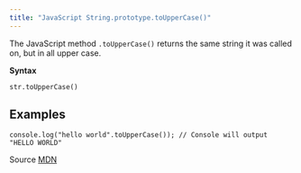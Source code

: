 ```yaml
---
title: "JavaScript String.prototype.toUpperCase()"
---
```


The JavaScript method `.toUpperCase()` returns the same string it was called on, but in all upper case.

**Syntax**

    str.toUpperCase()

## Examples

    console.log("hello world".toUpperCase()); // Console will output "HELLO WORLD"

Source [MDN](https://developer.mozilla.org/en-US/docs/Web/JavaScript/Reference/Global_Objects/String/toUpperCase)
